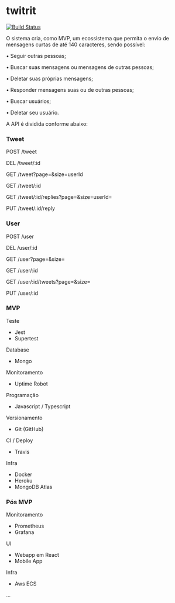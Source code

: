 # twitrit
[![Build Status](https://travis-ci.org/Alexsandro0203/twitrit.svg?branch=master)](https://travis-ci.org/Alexsandro0203/twitrit)

O sistema cria, como MVP, um ecossistema que permita o envio de mensagens curtas de até 140 caracteres, sendo possível:

•	Seguir outras pessoas;

•	Buscar suas mensagens ou mensagens de outras pessoas;

•	Deletar suas próprias mensagens;

•	Responder mensagens suas ou de outras pessoas;

•	Buscar usuários;

•	Deletar seu usuário. 

A API é dividida conforme abaixo:

### Tweet

POST /tweet 

DEL /tweet/:id

GET /tweet?page=&size=userId

GET /tweet/:id

GET /tweet/:id/replies?page=&size=userId=

PUT /tweet/:id/reply


### User

POST /user

DEL /user/:id

GET /user?page=&size=

GET /user/:id

GET /user/:id/tweets?page=&size=

PUT /user/:id

### MVP

Teste
- Jest
- Supertest

Database
- Mongo

Monitoramento
- Uptime Robot

Programação
- Javascript / Typescript

Versionamento
- Git (GitHub)

CI / Deploy
- Travis

Infra
- Docker
- Heroku
- MongoDB Atlas


### Pós MVP

Monitoramento
- Prometheus
- Grafana

UI
- Webapp em React
- Mobile App

Infra
- Aws ECS

...


